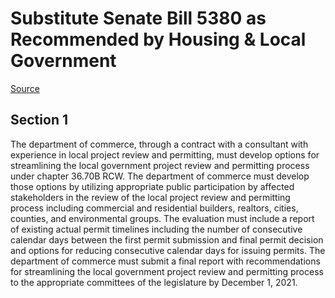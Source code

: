 # Substitute Senate Bill 5380 as Recommended by Housing & Local Government

[Source](http://lawfilesext.leg.wa.gov/biennium/2021-22/Pdf/Bills/Senate%20Bills/5380-S.pdf)
## Section 1
The department of commerce, through a contract with a consultant with experience in local project review and permitting, must develop options for streamlining the local government project review and permitting process under chapter 36.70B RCW. The department of commerce must develop those options by utilizing appropriate public participation by affected stakeholders in the review of the local project review and permitting process including commercial and residential builders, realtors, cities, counties, and environmental groups. The evaluation must include a report of existing actual permit timelines including the number of consecutive calendar days between the first permit submission and final permit decision and options for reducing consecutive calendar days for issuing permits. The department of commerce must submit a final report with recommendations for streamlining the local government project review and permitting process to the appropriate committees of the legislature by December 1, 2021.

